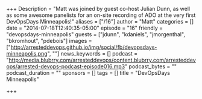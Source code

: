 +++
Description = "Matt was joined by guest co-host Julian Dunn, as well as some awesome panelists for an on-site recording of ADO at the very first DevOpsDays Minneapolis!"
aliases = ["/16"]
author = "Matt"
categories = []
date = "2014-07-18T12:40:35-05:00"
episode = "16"
friendly = "devopsdays-minneapolis"
guests = ["jdunn", "kdaniels", "jmorgenthal", "bkromhout", "pdebois"]
images = ["http://arresteddevops.github.io/img/social/fb/devopsdays-minneapolis.png", ""]
news_keywords = []
podcast = "http://media.blubrry.com/arresteddevops/content.blubrry.com/arresteddevops/arrested-devops-podcast-episode016.mp3"
podcast_bytes = ""
podcast_duration = ""
sponsors = []
tags = []
title = "DevOpsDays Minneapolis"

+++
